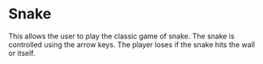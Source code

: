 # Snake

This allows the user to play the classic game of snake. The snake is controlled using the arrow keys. The player loses if the snake hits the wall or itself.
